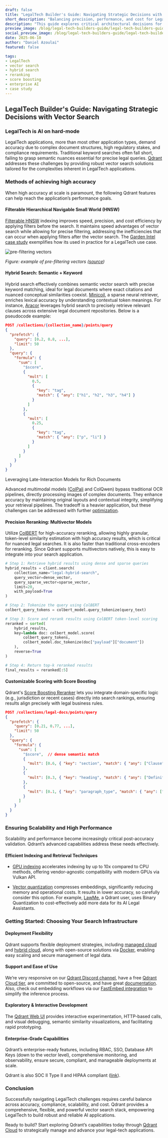 ```yaml
---
draft: false
title: "LegalTech Builder's Guide: Navigating Strategic Decisions with Vector Search"
short_description: "Balancing precision, performance, and cost for LegalTech."
description: "This guide explores critical architectural decisions for LegalTech builders using Qdrant, covering accuracy, hybrid search, reranking, score boosting, quantization, and enterprise scaling needs."
preview_image: /blog/legal-tech-builders-guide/legal-tech-builders-guide-preview-v3.png
social_preview_image: /blog/legal-tech-builders-guide/legal-tech-builders-guide-preview-v3.png
date: 2025-06-10
author: "Daniel Azoulai"
featured: false

tags:
- LegalTech
- vector search
- hybrid search
- reranking
- score boosting
- enterprise AI
- case study
---
```



## LegalTech Builder's Guide: Navigating Strategic Decisions with Vector Search

### LegalTech is AI on hard-mode

LegalTech applications, more than most other application types, demand accuracy due to complex document structures, high regulatory stakes, and compliance requirements. Traditional keyword searches often fall short, failing to grasp semantic nuances essential for precise legal queries. [Qdrant](https://qdrant.tech/) addresses these challenges by providing robust vector search solutions tailored for the complexities inherent in LegalTech applications.

### Methods of achieving high accuracy

When high accuracy at scale is paramount, the following Qdrant features can help reach the application’s performance goals.

#### Filterable Hierarchical Navigable Small World (HNSW)

[Filterable HNSW](https://qdrant.tech/articles/vector-search-filtering/) indexing improves speed, precision, and cost efficiency by applying filters before the search. It maintains speed advantages of vector search while allowing for precise filtering, addressing the inefficiencies that can occur when applying filters after the vector search. The [Garden Intel case study](https://qdrant.tech/case-studies/) exemplifies how its used in practice for a LegalTech use case.

![pre-filtering vectors](/blog/legal-tech-builders-guide/filterable-hnsw.png)

*Figure: example of pre-filtering vectors ([source](https://qdrant.tech/articles/vector-search-filtering/#pre-filtering))*

#### Hybrid Search: Semantic \+ Keyword

Hybrid search effectively combines semantic vector search with precise keyword matching, ideal for legal documents where exact citations and nuanced conceptual similarities coexist. [Minicoil](https://qdrant.tech/articles/minicoil/), a sparse neural retriever, enriches lexical accuracy by understanding contextual token meanings. For instance, [Aracor](https://qdrant.tech/blog/case-study-aracor/) leverages hybrid search to precisely retrieve relevant clauses across extensive legal document repositories. Below is a pseudocode example:

```json
POST /collections/{collection_name}/points/query
{
  "prefetch": {
    "query": [0.2, 0.8, ...],
    "limit": 50
  },
  "query": {
    "formula": {
      "sum": [
        "$score",
        {
          "mult": [
            0.5,
            {
              "key": "tag",
              "match": { "any": ["h1", "h2", "h3", "h4"] }
            }
          ]
        },
        {
          "mult": [
            0.25,
            {
              "key": "tag",
              "match": { "any": ["p", "li"] }
            }
          ]
        }
      ]
    }
  }
}
```

Leveraging Late-Interaction Models for Rich Documents

Advanced multimodal models ([ColPali](https://qdrant.tech/blog/qdrant-colpali/) and ColQwen) bypass traditional OCR pipelines, directly processing images of complex documents. They enhance accuracy by maintaining original layouts and contextual integrity, simplifying your retrieval pipelines. The tradeoff is a heavier application, but these challenges can be addressed with further [optimization](https://qdrant.tech/documentation/guides/optimize/)*.*

#### Precision Reranking: Multivector Models

Utilize [ColBERT](https://qdrant.tech/articles/late-interaction-models/) for high-accuracy reranking, allowing highly granular, token-level similarity estimation with high accuracy results, which is critical for nuanced legal searches. It is also faster than traditional cross-encoders for reranking. Since Qdrant supports multivectors natively, this is easy to integrate into your search application.  

```python
# Step 1: Retrieve hybrid results using dense and sparse queries
hybrid_results = client.search(
    collection_name="legal-hybrid-search",
    query_vector=dense_vector,
    query_sparse_vector=sparse_vector,
    limit=20,
    with_payload=True
)

# Step 2: Tokenize the query using ColBERT
colbert_query_tokens = colbert_model.query_tokenize(query_text)

# Step 3: Score and rerank results using ColBERT token-level scoring
reranked = sorted(
    hybrid_results,
    key=lambda doc: colbert_model.score(
        colbert_query_tokens,
        colbert_model.doc_tokenize(doc["payload"]["document"])
    ),
    reverse=True
)

# Step 4: Return top-k reranked results
final_results = reranked[:5]
```


#### Customizable Scoring with Score Boosting

Qdrant's [Score Boosting Reranker](https://qdrant.tech/documentation/concepts/hybrid-queries/#score-boosting) lets you integrate domain-specific logic (e.g., jurisdiction or recent cases) directly into search rankings, ensuring results align precisely with legal business rules.

```json
POST /collections/legal-docs/points/query
{
  "prefetch": {
    "query": [0.21, 0.77, ...], 
    "limit": 50
  },
  "query": {
    "formula": {
      "sum": [
        "$score",  // dense semantic match
        {
          "mult": [0.6, { "key": "section", "match": { "any": ["Clause", "Provision", "Section"] } }]
        },
        {
          "mult": [0.3, { "key": "heading", "match": { "any": ["Definitions", "Governing Law", "Termination"] } }]
        },
        {
          "mult": [0.1, { "key": "paragraph_type", "match": { "any": ["Interpretation", "Remedy"] } }]
        }
      ]
    }
  }
}
```

### Ensuring Scalability and High Performance

Scalability and performance become increasingly critical post-accuracy validation. Qdrant’s advanced capabilities address these needs effectively.

#### Efficient Indexing and Retrieval Techniques 

* [GPU indexing](https://qdrant.tech/blog/qdrant-1.13.x/) accelerates indexing by up to 10x compared to CPU methods, offering vendor-agnostic compatibility with modern GPUs via Vulkan API.

* [Vector quantization](https://qdrant.tech/documentation/guides/quantization/) compresses embeddings, significantly reducing memory and operational costs. It results in lower accuracy, so carefully consider this option. For example, [LawMe](http://qdrant.tech/blog/case-study-lawme), a Qdrant user, uses Binary Quantization to cost-effectively add more data for its AI Legal Assistants. 

### Getting Started: Choosing Your Search Infrastructure

#### Deployment Flexibility

Qdrant supports flexible deployment strategies, including [managed cloud](https://qdrant.tech/cloud/) and [hybrid cloud](https://qdrant.tech/hybrid-cloud/), along with open-source solutions via [Docker](https://qdrant.tech/documentation/quick-start/), enabling easy scaling and secure management of legal data.

#### Support and Ease of Use

We’re very responsive on our [Qdrant Discord channel](https://qdrant.tech/community/), have a free [Qdrant Cloud tier](https://cloud.qdrant.io/signup), are committed to open-source, and have great [documentation](https://qdrant.tech/documentation/). Also, check out embedding workflows via our [FastEmbed integration](https://qdrant.tech/documentation/fastembed/) to simplify the inference process. 

#### Exploratory & Interactive Development

The [Qdrant Web UI](https://qdrant.tech/documentation/web-ui/) provides interactive experimentation, HTTP-based calls, and visual debugging, semantic similarity visualizations, and facilitating rapid prototyping.

#### Enterprise-Grade Capabilities

Qdrant’s enterprise-ready features, including RBAC, SSO, Database API Keys (down to the vector level), comprehensive monitoring, and observability, ensure secure, compliant, and manageable deployments at scale. 

Qdrant is also SOC II Type II and HIPAA compliant ([link](https://app.drata.com/trust/9cbbb75b-0c38-11ee-865f-029d78a187d9)).

### Conclusion

Successfully navigating LegalTech challenges requires careful balance across accuracy, compliance, scalability, and cost. Qdrant provides a comprehensive, flexible, and powerful vector search stack, empowering LegalTech to build robust and reliable AI applications. 

Ready to build? Start exploring Qdrant’s capabilities today through [Qdrant Cloud](https://cloud.qdrant.io/login) to strategically manage and advance your legal-tech applications.
